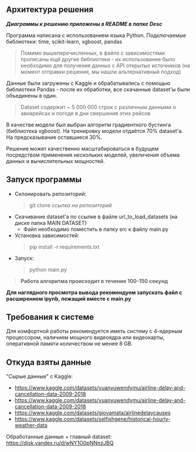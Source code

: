 ## Архитектура решения

***Диаграммы к решению приложены в README в папке Desc***

Программа написана с использованием языка Python.
Подключаемые библиотеки: time, scikit-learn, xgboost, pandas

> Помимо вышеперечисленных, в файле с зависимостями прописаны ещё другие библиотеки - их использование было необходимо
> для получения данных с API открытых источников (на момент отправки решения, мы нашли альтернативный подход)

Данные были загружены с Kaggle и обрабатывались с помощью библиотеки Pandas - после их обработки, все скачанные
dataset'ы были объединены в один.

> Dataset содержит ~ 5 000 000 строк с различным данными о авиарейсах и погоде в дни свершения этих рейсов


В качестве модели был выбран алгоритм градиентного бустинга (библиотека xgboost). На тренировку модели отдаётся 70%
dataset'а. На предсказывание оставшиеся 30%.

Решение может качественно масштабироваться в будущем посредством применения нескольких моделей, увеличения объема данных
и вычислительных мощностей.

## Запуск программы

- Склонировать репозиторий:
  > git clone *ссылка на репозиторий*
- Скачивание dataset'а по ссылке в файле url_to_load_datasets (на диске папка MAIN DATASET)
    - Файл необходимо поместить в папку src к файлу main.py
- Установка зависимостей:
  > pip install -r requirements.txt
- Запуск:
  > python main.py

> **Работа алгоритма происходит в течение 100-150 секунд**

**Для наглядного просмотра вывода рекомендуем запускать файл с расширением ipynb, лежащий вместе с main.py**

## Требования к системе

Для комфортной работы рекомендуется иметь систему с 4-ядерным процессором, наличием мощного видеоядра или видеокарты,
оперативной памяти количеством не менее 8 GB.

## Откуда взяты данные

"Сырые данные" c Kaggle:

- https://www.kaggle.com/datasets/yuanyuwendymu/airline-delay-and-cancellation-data-2009-2018
- https://www.kaggle.com/datasets/yuanyuwendymu/airline-delay-and-cancellation-data-2009-2018
- https://www.kaggle.com/datasets/giovamata/airlinedelaycauses
- https://www.kaggle.com/datasets/selfishgene/historical-hourly-weather-data

Обработанные данные + главный dataset: https://disk.yandex.ru/d/wNY1O0pNNnzJBQ


